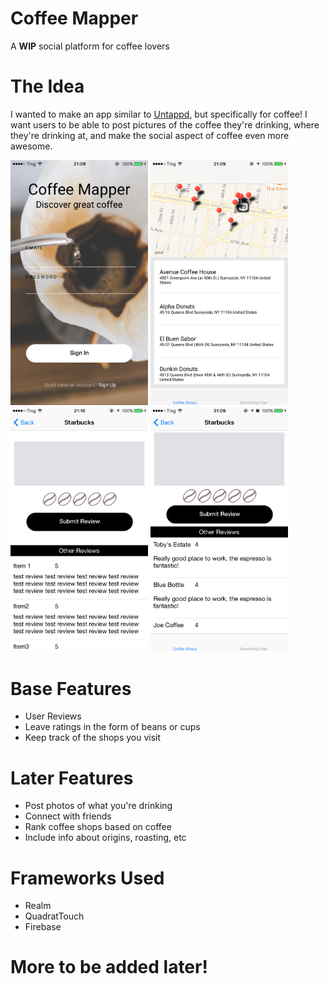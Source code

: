 # Coffee Mapper
A <strong>WIP</strong> social platform for coffee lovers

# The Idea
I wanted to make an app similar to <a href="https://untappd.com">Untappd</a>, but specifically for coffee! I want users to be able to post pictures of the coffee they're drinking, where they're drinking at, and make the social aspect of coffee even more awesome.

<img src="https://github.com/charleshkang/Coffee-Mapper/blob/master/Images/CM1.png" width="220" />
<img src="https://github.com/charleshkang/Coffee-Mapper/blob/master/Images/CM2.png" width="220" />
<img src="https://github.com/charleshkang/Coffee-Mapper/blob/master/Images/CM3.png" width="220" />
<img src="https://github.com/charleshkang/Coffee-Mapper/blob/master/Images/CM4.png" width="220" />

# Base Features
<ul>
  <li>User Reviews</li>
  <li>Leave ratings in the form of beans or cups</li>
  <li>Keep track of the shops you visit</li>
</ul>

# Later Features
<ul>
  <li>Post photos of what you're drinking</li>
  <li>Connect with friends</li>
  <li>Rank coffee shops based on coffee</li>
  <li>Include info about origins, roasting, etc</li>
</ul>

# Frameworks Used
<ul>
  <li>Realm</li>
  <li>QuadratTouch</li>
  <li>Firebase</li>
</ul>


# More to be added later!  
